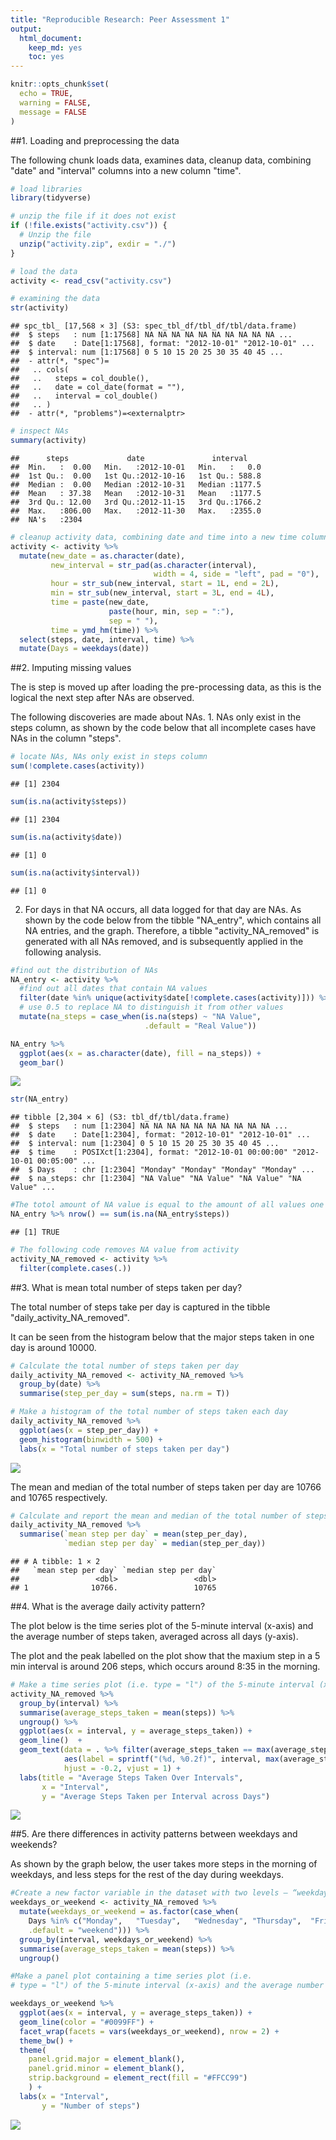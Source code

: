 ```yaml
---
title: "Reproducible Research: Peer Assessment 1"
output: 
  html_document: 
    keep_md: yes
    toc: yes
---
```



```r
knitr::opts_chunk$set(
  echo = TRUE,       
  warning = FALSE,   
  message = FALSE    
)
```

##1. Loading and preprocessing the data

The following chunk loads data, examines data, cleanup data, combining "date" and "interval" columns into a new column "time".


```r
# load libraries
library(tidyverse)

# unzip the file if it does not exist
if (!file.exists("activity.csv")) {
  # Unzip the file
  unzip("activity.zip", exdir = "./")
}  

# load the data
activity <- read_csv("activity.csv")

# examining the data
str(activity)
```

```
## spc_tbl_ [17,568 × 3] (S3: spec_tbl_df/tbl_df/tbl/data.frame)
##  $ steps   : num [1:17568] NA NA NA NA NA NA NA NA NA NA ...
##  $ date    : Date[1:17568], format: "2012-10-01" "2012-10-01" ...
##  $ interval: num [1:17568] 0 5 10 15 20 25 30 35 40 45 ...
##  - attr(*, "spec")=
##   .. cols(
##   ..   steps = col_double(),
##   ..   date = col_date(format = ""),
##   ..   interval = col_double()
##   .. )
##  - attr(*, "problems")=<externalptr>
```

```r
# inspect NAs
summary(activity)
```

```
##      steps             date               interval     
##  Min.   :  0.00   Min.   :2012-10-01   Min.   :   0.0  
##  1st Qu.:  0.00   1st Qu.:2012-10-16   1st Qu.: 588.8  
##  Median :  0.00   Median :2012-10-31   Median :1177.5  
##  Mean   : 37.38   Mean   :2012-10-31   Mean   :1177.5  
##  3rd Qu.: 12.00   3rd Qu.:2012-11-15   3rd Qu.:1766.2  
##  Max.   :806.00   Max.   :2012-11-30   Max.   :2355.0  
##  NA's   :2304
```

```r
# cleanup activity data, combining date and time into a new time column
activity <- activity %>% 
  mutate(new_date = as.character(date),
         new_interval = str_pad(as.character(interval),
                                width = 4, side = "left", pad = "0"),
         hour = str_sub(new_interval, start = 1L, end = 2L),
         min = str_sub(new_interval, start = 3L, end = 4L),
         time = paste(new_date, 
                      paste(hour, min, sep = ":"),
                      sep = " "),
         time = ymd_hm(time)) %>% 
  select(steps, date, interval, time) %>% 
  mutate(Days = weekdays(date))
```

##2. Imputing missing values

The is step is moved up after loading the pre-processing data, as this is the logical the next step after NAs are observed.

The following discoveries are made about NAs. 1. NAs only exist in the steps column, as shown by the code below that all incomplete cases have NAs in the column "steps".


```r
# locate NAs, NAs only exist in steps column
sum(!complete.cases(activity))
```

```
## [1] 2304
```

```r
sum(is.na(activity$steps))
```

```
## [1] 2304
```

```r
sum(is.na(activity$date))
```

```
## [1] 0
```

```r
sum(is.na(activity$interval))      
```

```
## [1] 0
```

2.  For days in that NA occurs, all data logged for that day are NAs. As shown by the code below from the tibble "NA_entry", which contains all NA entries, and the graph. Therefore, a tibble "activity_NA_removed" is generated with all NAs removed, and is subsequently applied in the following analysis.


```r
#find out the distribution of NAs
NA_entry <- activity %>% 
  #find out all dates that contain NA values
  filter(date %in% unique(activity$date[!complete.cases(activity)])) %>%
  # use 0.5 to replace NA to distinguish it from other values
  mutate(na_steps = case_when(is.na(steps) ~ "NA Value", 
                              .default = "Real Value")) 

NA_entry %>% 
  ggplot(aes(x = as.character(date), fill = na_steps)) +
  geom_bar()
```

![](PA1_template_files/figure-html/unnamed-chunk-3-1.png)<!-- -->

```r
str(NA_entry)
```

```
## tibble [2,304 × 6] (S3: tbl_df/tbl/data.frame)
##  $ steps   : num [1:2304] NA NA NA NA NA NA NA NA NA NA ...
##  $ date    : Date[1:2304], format: "2012-10-01" "2012-10-01" ...
##  $ interval: num [1:2304] 0 5 10 15 20 25 30 35 40 45 ...
##  $ time    : POSIXct[1:2304], format: "2012-10-01 00:00:00" "2012-10-01 00:05:00" ...
##  $ Days    : chr [1:2304] "Monday" "Monday" "Monday" "Monday" ...
##  $ na_steps: chr [1:2304] "NA Value" "NA Value" "NA Value" "NA Value" ...
```

```r
#The totol amount of NA value is equal to the amount of all values one the day when NA appeards.
NA_entry %>% nrow() == sum(is.na(NA_entry$steps))
```

```
## [1] TRUE
```

```r
# The following code removes NA value from activity
activity_NA_removed <- activity %>% 
  filter(complete.cases(.))
```

##3. What is mean total number of steps taken per day?

The total number of steps take per day is captured in the tibble "daily_activity_NA_removed".

It can be seen from the histogram below that the major steps taken in one day is around 10000.


```r
# Calculate the total number of steps taken per day
daily_activity_NA_removed <- activity_NA_removed %>% 
  group_by(date) %>% 
  summarise(step_per_day = sum(steps, na.rm = T))

# Make a histogram of the total number of steps taken each day
daily_activity_NA_removed %>% 
  ggplot(aes(x = step_per_day)) +
  geom_histogram(binwidth = 500) +
  labs(x = "Total number of steps taken per day")
```

![](PA1_template_files/figure-html/unnamed-chunk-4-1.png)<!-- -->

The mean and median of the total number of steps taken per day are 10766 and 10765 respectively.


```r
# Calculate and report the mean and median of the total number of steps taken per day
daily_activity_NA_removed %>% 
  summarise(`mean step per day` = mean(step_per_day),
            `median step per day` = median(step_per_day))
```

```
## # A tibble: 1 × 2
##   `mean step per day` `median step per day`
##                 <dbl>                 <dbl>
## 1              10766.                 10765
```

##4. What is the average daily activity pattern?

The plot below is the time series plot of the 5-minute interval (x-axis) and the average number of steps taken, averaged across all days (y-axis).

The plot and the peak labelled on the plot show that the maxium step in a 5 min interval is around 206 steps, which occurs around 8:35 in the morning.


```r
# Make a time series plot (i.e. type = "l") of the 5-minute interval (x-axis) and the average number of steps taken, averaged across all days (y-axis)
activity_NA_removed %>% 
  group_by(interval) %>% 
  summarise(average_steps_taken = mean(steps)) %>% 
  ungroup() %>% 
  ggplot(aes(x = interval, y = average_steps_taken)) +
  geom_line()  +
  geom_text(data = . %>% filter(average_steps_taken == max(average_steps_taken)),
            aes(label = sprintf("(%d, %0.2f)", interval, max(average_steps_taken))),
            hjust = -0.2, vjust = 1) +
  labs(title = "Average Steps Taken Over Intervals",
       x = "Interval",
       y = "Average Steps Taken per Interval across Days")
```

![](PA1_template_files/figure-html/unnamed-chunk-6-1.png)<!-- -->

##5. Are there differences in activity patterns between weekdays and weekends?

As shown by the graph below, the user takes more steps in the morning of weekdays, and less steps for the rest of the day during weekdays.


```r
#Create a new factor variable in the dataset with two levels – “weekday” and “weekend” indicating whether a given date is a weekday or weekend day.
weekdays_or_weekend <- activity_NA_removed %>% 
  mutate(weekdays_or_weekend = as.factor(case_when(
    Days %in% c("Monday",   "Tuesday",   "Wednesday", "Thursday",  "Friday") ~ "weekday", 
    .default = "weekend"))) %>% 
  group_by(interval, weekdays_or_weekend) %>% 
  summarise(average_steps_taken = mean(steps)) %>% 
  ungroup() 

#Make a panel plot containing a time series plot (i.e. 
# type = "l") of the 5-minute interval (x-axis) and the average number of steps taken, averaged across all weekday days or weekend days (y-axis). See the README file in the GitHub repository to see an example of what this plot should look like using simulated data.

weekdays_or_weekend %>% 
  ggplot(aes(x = interval, y = average_steps_taken)) +
  geom_line(color = "#0099FF") +
  facet_wrap(facets = vars(weekdays_or_weekend), nrow = 2) +
  theme_bw() +
  theme(
    panel.grid.major = element_blank(),  
    panel.grid.minor = element_blank(),  
    strip.background = element_rect(fill = "#FFCC99")  
    ) +
  labs(x = "Interval",
       y = "Number of steps")
```

![](PA1_template_files/figure-html/unnamed-chunk-7-1.png)<!-- -->
